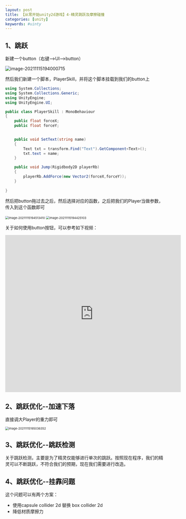 ```yaml
---
layout: post
title: 【从零开始unity2d游戏】4-精灵跳跃及摩擦碰撞
categories: [unity]
keywords: #uinty
---
```




## 1、跳跃

新建一个button（右键-->UI-->button）

![image-20211115194000715](http://taoey.github.io/assets/images/artcles/2021-10-24-[unity]-4-精灵跳跃及摩擦碰撞.assets/image-20211115194000715.png)



然后我们新建一个脚本，PlayerSkill，并将这个脚本挂载到我们的button上

```c#
using System.Collections;
using System.Collections.Generic;
using UnityEngine;
using UnityEngine.UI;

public class PlayerSkill : MonoBehaviour
{
    public float forceX;
    public float forceY;

   
    public void SetText(string name)
    {
        Text txt = transform.Find("Text").GetComponent<Text>();
        txt.text = name;
    }

    public void Jump(Rigidbody2D playerRb)
    {
        playerRb.AddForce(new Vector2(forceX,forceY));
    }
 
}
```

然后把button拖过去之后，然后选择对应的函数，之后把我们的Player当做参数，传入到这个函数即可

<img src="http://taoey.github.io/assets/images/artcles/2021-10-24-[unity]-4-精灵跳跃及摩擦碰撞.assets/image-20211115194513410.png" alt="image-20211115194513410" style="zoom:67%;" />

<img src="http://taoey.github.io/assets/images/artcles/2021-10-24-[unity]-4-精灵跳跃及摩擦碰撞.assets/image-20211115194425103.png" alt="image-20211115194425103" style="zoom: 67%;" />



关于如何使用button按钮，可以参考如下视频：

<iframe width="560" height="500" src="https://www.youtube.com/embed/kdkrjCF0KCo" title="YouTube video player" frameborder="0" allow="accelerometer; autoplay; clipboard-write; encrypted-media; gyroscope; picture-in-picture" allowfullscreen></iframe>



## 2、跳跃优化--加速下落

直接调大Player的重力即可

<img src="http://taoey.github.io/assets/images/artcles/2021-10-24-[unity]-4-精灵跳跃及摩擦碰撞.assets/image-20211115195036352.png" alt="image-20211115195036352" style="zoom:67%;" />



## 3、跳跃优化--跳跃检测

关于跳跃检测，主要是为了精灵仅能够进行单次的跳跃。按照现在程序，我们的精灵可以不断跳跃，不符合我们的预期，现在我们需要进行改造。







## 4、跳跃优化--挂靠问题

这个问题可以有两个方案：

- 使用capsule collider 2d 替换 box collider 2d
- 降低材质摩擦力







































